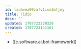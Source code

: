 ```yaml
---
id: lzuhvma99zafv1iso1mfjny
title: Tidio
desc: ''
updated: 1707723229320
created: 1707723141161
---
```


- [[c.software.ai.bot-framework]]